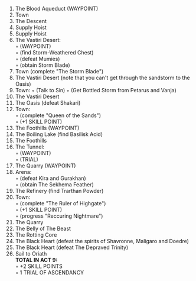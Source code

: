 1. The Blood Aqueduct (WAYPOINT)  
2. Town  
3. The Descent  
4. Supply Hoist  
5. Supply Hoist  
6. The Vastiri Desert:  
◦ (WAYPOINT)  
◦ (find Storm-Weathered Chest)  
◦ (defeat Mumies)  
◦ (obtain Storm Blade)  
7. Town (complete "The Storm Blade")  
8. The Vastiri Desert (note that you can't get through the sandstorm to the Oasis)  
9. Town: 
◦ (Talk to Sin)
◦ (Get Bottled Storm from Petarus and Vanja)
10. The Vastiri Desert
11. The Oasis (defeat Shakari)
12. Town:  
◦ (complete "Queen of the Sands")  
◦ (+1 SKILL POINT)  
13. The Foothills (WAYPOINT)  
14. The Boiling Lake (find Basilisk Acid)  
15. The Foothills  
16. The Tunnel:  
◦ (WAYPOINT)  
◦ (TRIAL)  
17. The Quarry (WAYPOINT)  
18. Arena:  
◦ (defeat Kira and Gurakhan)  
◦ (obtain The Sekhema Feather)  
19. The Refinery (find Trarthan Powder)  
20. Town:  
◦ (complete "The Ruler of Highgate")  
◦ (+1 SKILL POINT)  
◦ (progress "Reccuring Nightmare")  
21. The Quarry  
22. The Belly of The Beast  
23. The Rotting Core  
24. The Black Heart (defeat the spirits of Shavronne, Maligaro and Doedre)  
25. The Black Heart (defeat The Depraved Trinity)  
26. Sail to Oriath  
**TOTAL IN ACT 9:**  
◦ +2 SKILL POINTS    
◦ 1 TRIAL OF ASCENDANCY
